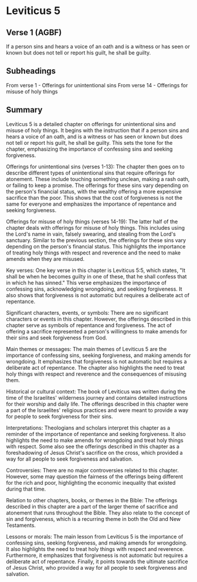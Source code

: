 # Leviticus 5

## Verse 1 (AGBF)

If a person sins and hears a voice of an oath and is a witness or has seen or known but does not tell or report his guilt, he shall be guilty.

## Subheadings

From verse 1 - Offerings for unintentional sins
From verse 14 - Offerings for misuse of holy things

## Summary

Leviticus 5 is a detailed chapter on offerings for unintentional sins and misuse of holy things. It begins with the instruction that if a person sins and hears a voice of an oath, and is a witness or has seen or known but does not tell or report his guilt, he shall be guilty. This sets the tone for the chapter, emphasizing the importance of confessing sins and seeking forgiveness.

Offerings for unintentional sins (verses 1-13):
The chapter then goes on to describe different types of unintentional sins that require offerings for atonement. These include touching something unclean, making a rash oath, or failing to keep a promise. The offerings for these sins vary depending on the person's financial status, with the wealthy offering a more expensive sacrifice than the poor. This shows that the cost of forgiveness is not the same for everyone and emphasizes the importance of repentance and seeking forgiveness.

Offerings for misuse of holy things (verses 14-19):
The latter half of the chapter deals with offerings for misuse of holy things. This includes using the Lord's name in vain, falsely swearing, and stealing from the Lord's sanctuary. Similar to the previous section, the offerings for these sins vary depending on the person's financial status. This highlights the importance of treating holy things with respect and reverence and the need to make amends when they are misused.

Key verses:
One key verse in this chapter is Leviticus 5:5, which states, "It shall be when he becomes guilty in one of these, that he shall confess that in which he has sinned." This verse emphasizes the importance of confessing sins, acknowledging wrongdoing, and seeking forgiveness. It also shows that forgiveness is not automatic but requires a deliberate act of repentance.

Significant characters, events, or symbols:
There are no significant characters or events in this chapter. However, the offerings described in this chapter serve as symbols of repentance and forgiveness. The act of offering a sacrifice represented a person's willingness to make amends for their sins and seek forgiveness from God.

Main themes or messages:
The main themes of Leviticus 5 are the importance of confessing sins, seeking forgiveness, and making amends for wrongdoing. It emphasizes that forgiveness is not automatic but requires a deliberate act of repentance. The chapter also highlights the need to treat holy things with respect and reverence and the consequences of misusing them.

Historical or cultural context:
The book of Leviticus was written during the time of the Israelites' wilderness journey and contains detailed instructions for their worship and daily life. The offerings described in this chapter were a part of the Israelites' religious practices and were meant to provide a way for people to seek forgiveness for their sins.

Interpretations:
Theologians and scholars interpret this chapter as a reminder of the importance of repentance and seeking forgiveness. It also highlights the need to make amends for wrongdoing and treat holy things with respect. Some also see the offerings described in this chapter as a foreshadowing of Jesus Christ's sacrifice on the cross, which provided a way for all people to seek forgiveness and salvation.

Controversies:
There are no major controversies related to this chapter. However, some may question the fairness of the offerings being different for the rich and poor, highlighting the economic inequality that existed during that time.

Relation to other chapters, books, or themes in the Bible:
The offerings described in this chapter are a part of the larger theme of sacrifice and atonement that runs throughout the Bible. They also relate to the concept of sin and forgiveness, which is a recurring theme in both the Old and New Testaments.

Lessons or morals:
The main lesson from Leviticus 5 is the importance of confessing sins, seeking forgiveness, and making amends for wrongdoing. It also highlights the need to treat holy things with respect and reverence. Furthermore, it emphasizes that forgiveness is not automatic but requires a deliberate act of repentance. Finally, it points towards the ultimate sacrifice of Jesus Christ, who provided a way for all people to seek forgiveness and salvation.